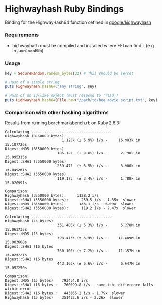 # Highwayhash Ruby Bindings

Binding for the HighwayHash64 function defined in [google/highwayhash](https://github.com/google/highwayhash)

### Requirements
- highwayhash must be compiled and installed where FFI can find it
  (e.g in /usr/local/lib)

### Usage
```ruby
key = SecureRandom.random_bytes(32) # This should be secret

# Hash of a simple string
puts Highwayhash.hash64("any string", key)

# Hash of an IO-like object (must respond to 'read')
puts Highwayhash.hash64(File.new("/path/to/bee_movie_script.txt", key)
```

### Comparison with other hashing algorithms
Results from running benchmark/bench.rb on Ruby 2.6.3:

```
Calculating -------------------------------------
Highwayhash (3550000 bytes)
                          1.128k (± 5.9%) i/s -     16.983k in  15.107726s
Digest::MD5 (3550000 bytes)
                        185.121  (± 3.8%) i/s -      2.790k in  15.095315s
Digest::SHA1 (3550000 bytes)
                        259.470  (± 3.5%) i/s -      3.900k in  15.049261s
Digest::SHA2 (3550000 bytes)
                        119.173  (± 3.4%) i/s -      1.788k in  15.020991s

Comparison:
Highwayhash (3550000 bytes):     1128.2 i/s
Digest::SHA1 (3550000 bytes):      259.5 i/s - 4.35x  slower
Digest::MD5 (3550000 bytes):      185.1 i/s - 6.09x  slower
Digest::SHA2 (3550000 bytes):      119.2 i/s - 9.47x  slower

Calculating -------------------------------------
Highwayhash (16 bytes)
                        351.403k (± 5.3%) i/s -      5.278M in  15.063735s
Digest::MD5 (16 bytes)
                        793.475k (± 3.5%) i/s -     11.889M in  15.003608s
Digest::SHA1 (16 bytes)
                        760.100k (± 7.2%) i/s -     11.357M in  15.025721s
Digest::SHA2 (16 bytes)
                        443.165k (± 5.6%) i/s -      6.647M in  15.052250s

Comparison:
Digest::MD5 (16 bytes):   793474.8 i/s
Digest::SHA1 (16 bytes):   760099.8 i/s - same-ish: difference falls within error
Digest::SHA2 (16 bytes):   443165.2 i/s - 1.79x  slower
Highwayhash (16 bytes):   351402.6 i/s - 2.26x  slower
```
